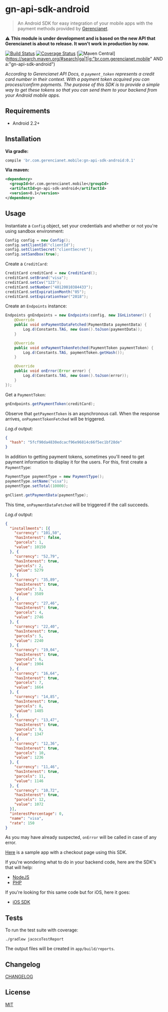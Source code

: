 # gn-api-sdk-android

> An Android SDK for easy integration of your mobile apps with the payment methods
provided by [Gerencianet](http://gerencianet.com.br).

:warning: **This module is under development and is based on the new API that Gerencianet is about to release. It won't work in production by now.**

[![Build Status](https://travis-ci.org/gerencianet/gn-api-sdk-android.svg?branch=master)](https://travis-ci.org/gerencianet/gn-api-sdk-android)
[![Coverage Status](https://coveralls.io/repos/gerencianet/gn-api-sdk-android/badge.svg)](https://coveralls.io/r/gerencianet/gn-api-sdk-android)
[![Maven Central](https://img.shields.io/maven-central/v/br.com.gerencianet.mobile/gn-api-sdk-android.svg)](https://search.maven.org/#search|ga|1|g:"br.com.gerencianet.mobile" AND a:"gn-api-sdk-android")

*According to Gerencianet API Docs, a `payment_token` represents a credit card number in their context. With a payment
token acquired you can process/confirm payments. The purpose of this SDK is to provide a simple way to get these tokens so that
you can send them to your backend from your Android mobile apps.*

## Requirements

- Android 2.2+

## Installation

**Via gradle:**

```gradle
compile 'br.com.gerencianet.mobile:gn-api-sdk-android:0.1'
```

**Via maven:**

```xml
<dependency>
  <groupId>br.com.gerencianet.mobile</groupId>
  <artifactId>gn-api-sdk-android</artifactId>
  <version>0.1</version>
</dependency>
```

## Usage

Instantiate a `Config` object, set your credentials and whether or not you're using sandbox environment:

```java
Config config = new Config();
config.setClientId("clientId");
config.setClientSecret("clientSecret");
config.setSandbox(true);
```

Create a `CreditCard`:

```java
CreditCard creditCard = new CreditCard();
creditCard.setBrand("visa");
creditCard.setCvv("123");
creditCard.setNumber("40120010384433");
creditCard.setExpirationMonth("05");
creditCard.setExpirationYear("2018");
```

Create an `Endpoints` instance:

```java
Endpoints gnEndpoints = new Endpoints(config, new IGnListener() {
    @Override
    public void onPaymentDataFetched(PaymentData paymentData) {
        Log.d(Constants.TAG, new Gson().toJson(paymentData));
    }

    @Override
    public void onPaymentTokenFetched(PaymentToken paymentToken) {
        Log.d(Constants.TAG, paymentToken.getHash());
    }

    @Override
    public void onError(Error error) {
        Log.d(Constants.TAG, new Gson().toJson(error));
    }
});
```

Get a `PaymentToken`:

```java
gnEndpoints.getPaymentToken(creditCard);
```

Observe that `getPaymentToken` is an asynchronous call. When the response arrives, `onPaymentTokenFetched` will be triggered.

*Log.d* output:

```json
{
  "hash": "5fcf90da4830edcacf96e96814c66f5ec1bf28de"
}
```

In addition to getting payment tokens, sometimes you'll need to get payment information to display it for the users. For this, first create a `PaymentType`:

```java
PaymentType paymentType = new PaymentType();
paymentType.setName("visa");
paymentType.setTotal(10000);

gnClient.getPaymentData(paymentType);
```

This time, `onPaymentDataFetched` will be triggered if the call succeeds.

*Log.d* output:

```json
{
  "installments": [{
    "currency": "101,50",
    "hasInterest": false,
    "parcels": 1,
    "value": 10150
  }, {
    "currency": "52,79",
    "hasInterest": true,
    "parcels": 2,
    "value": 5279
  }, {
    "currency": "35,89",
    "hasInterest": true,
    "parcels": 3,
    "value": 3589
  }, {
    "currency": "27,46",
    "hasInterest": true,
    "parcels": 4,
    "value": 2746
  }, {
    "currency": "22,40",
    "hasInterest": true,
    "parcels": 5,
    "value": 2240
  }, {
    "currency": "19,04",
    "hasInterest": true,
    "parcels": 6,
    "value": 1904
  }, {
    "currency": "16,64",
    "hasInterest": true,
    "parcels": 7,
    "value": 1664
  }, {
    "currency": "14,85",
    "hasInterest": true,
    "parcels": 8,
    "value": 1485
  }, {
    "currency": "13,47",
    "hasInterest": true,
    "parcels": 9,
    "value": 1347
  }, {
    "currency": "12,36",
    "hasInterest": true,
    "parcels": 10,
    "value": 1236
  }, {
    "currency": "11,46",
    "hasInterest": true,
    "parcels": 11,
    "value": 1146
  }, {
    "currency": "10,72",
    "hasInterest": true,
    "parcels": 12,
    "value": 1072
  }],
  "interestPercentage": 0,
  "name": "visa",
  "rate": 150
}
```

As you may have already suspected, `onError` will be called in case of any error.

[Here](https://github.com/gerencianet/gn-api-sdk-android-sample) is a sample app with a checkout page using this SDK.

If you're wondering what to do in your backend code, here are the SDK's that will help:

- [NodeJS](https://github.com/gerencianet/gn-api-sdk-node)
- [PHP](https://github.com/gerencianet/gn-api-sdk-php)

If you're looking for this same code but for iOS, here it goes:

- [iOS SDK](https://github.com/gerencianet/gn-api-sdk-ios)

## Tests

To run the test suite with coverage:

```
./gradlew jacocoTestReport
```

The output files will be created in `app/build/reports`.

## Changelog

[CHANGELOG](https://github.com/gerencianet/gn-api-sdk-android/tree/master/CHANGELOG.md)

## License

[MIT](LICENSE)